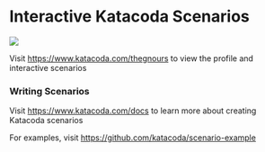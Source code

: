 # Interactive Katacoda Scenarios

[![](http://shields.katacoda.com/katacoda/thegnours/count.svg)](https://www.katacoda.com/thegnours "Get your profile on Katacoda.com")

Visit https://www.katacoda.com/thegnours to view the profile and interactive scenarios

### Writing Scenarios
Visit https://www.katacoda.com/docs to learn more about creating Katacoda scenarios

For examples, visit https://github.com/katacoda/scenario-example
